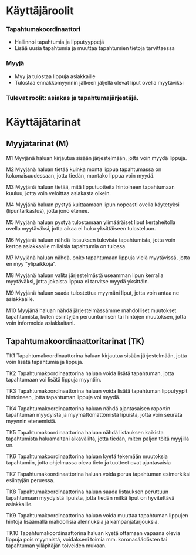 # Käyttäjäroolit
 

 ### Tapahtumakoordinaattori
 * Hallinnoi tapahtumia ja lipputyyppejä 
 * Lisää uusia tapahtumia ja muuttaa tapahtumien tietoja tarvittaessa
 

 ### Myyjä
 * Myy ja tulostaa lippuja asiakkaille
 * Tulostaa ennakkomyynnin jälkeen jäljellä olevat liput ovella myytäviksi 


 ### Tulevat roolit: asiakas ja tapahtumajärjestäjä.

# Käyttäjätarinat

## Myyjätarinat (M)
M1 Myyjänä haluan kirjautua sisään järjestelmään, jotta voin myydä lippuja.

M2 Myyjänä haluan tietää kuinka monta lippua tapahtumassa on kokonaisuudessaan,
jotta tiedän, montako lippua voin myydä. 

M3 Myyjänä haluan tietää, mitä lipputuotteita hintoineen tapahtumaan kuuluu, 
jotta voin veloittaa asiakasta oikein. 

M4 Myyjänä haluan pystyä kuittaamaan lipun nopeasti ovella käytetyksi (lipuntarkastus), jotta jono 
etenee. 

M5 Myyjänä haluan pystyä tulostamaan ylimääräiset liput kertaheitolla ovella 
myytäväksi, jotta aikaa ei huku yksittäiseen tulosteluun. 

M6 Myyjänä haluan nähdä listauksen tulevista tapahtumista, jotta voin kertoa asiakkaalle millaisia tapahtumia on tulossa.

M7 Myyjänä haluan nähdä, onko tapahtumaan lippuja vielä myytävissä, jotta en myy "ylipaikkoja".

M8 Myyjänä haluan valita järjestelmästä useamman lipun kerralla myytäväksi, jotta jokaista lippua ei tarvitse myydä yksittäin.

M9 Myyjänä haluan saada tulostettua myymäni liput, jotta voin antaa ne asiakkaalle.

M10 Myyjänä haluan nähdä järjestelmässämme mahdolliset muutokset tapahtumista, kuten esiintyjän peruuntumisen tai hintojen muutoksen, jotta voin informoida asiakkaitani.

## Tapahtumakoordinaattoritarinat (TK)

TK1 Tapahtumakoordinaattorina haluan kirjautua sisään järjestelmään, jotta voin lisätä tapahtumia ja lippuja.

TK2 Tapahtumakoordinaattorina haluan voida lisätä tapahtuman, jotta tapahtumaan voi lisätä lippuja myyntiin.

TK3 Tapahtumakoordinaattorina haluan voida lisätä tapahtuman lipputyypit hintoineen, jotta tapahtuman lippuja voi myydä.

TK4 Tapahtumakoordinaattorina haluan nähdä ajantasaisen raportin tapahtuman myydyistä ja 
myymättömättömistä lipuista, jotta voin seurata myynnin etenemistä. 

TK5 Tapahtumakoordinaattorina haluan nähdä listauksen kaikista tapahtumista haluamaltani aikaväliltä, jotta tiedän, miten paljon töitä myyjillä on.

TK6 Tapahtumakoordinaattorina haluan kyetä tekemään muutoksia tapahtumiin, jotta ohjelmassa oleva tieto ja tuotteet ovat ajantasaisia

TK7 Tapahtumakoordinaattorina haluan voida perua tapahtuman esimerkiksi esiintyjän peruessa.

TK8 Tapahtumakoordinaattorina haluan saada listauksen peruttuun tapahtumaan myydyistä lipuista, jotta tiedän mitkä liput on hyvitettävä asiakkaille.

TK9 Tapahtumakoordinaattorina haluan voida muuttaa tapahtuman lippujen hintoja lisäämällä mahdollisia alennuksia ja kampanjatarjouksia.

TK10 Tapahtumakoordinaattorina haluan kyetä ottamaan vapaana olevia lippuja pois myynnistä, voidakseni toimia mm. koronasäädösten tai tapahtuman ylläpitäjän toiveiden mukaan.